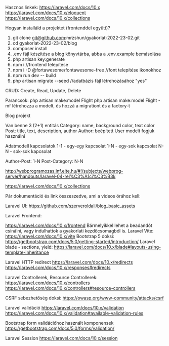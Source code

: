 Hasznos linkek:
https://laravel.com/docs/10.x
https://laravel.com/docs/10.x/eloquent
https://laravel.com/docs/10.x/collections

Hogyan installáld a projektet (frontenddel együtt)?

1. git clone git@github.com:mrzshun/gyakorlat-2022-23-02.git
2. cd gyakorlat-2022-23-02/blog 
3. composer install
4. .env fájl készítése a blog könyvtárba, abba a .env.example bemásolása
5. php artisan key:generate
6. npm i //frontend telepítése 
7. npm i -D @fortawesome/fontawesome-free //font telepítése ikonokhoz
8. npm run dev -- build
9. php artisan migrate --seed //adatbázis fájl létrehozásához "yes"

CRUD:
Create, Read, Update, Delete

Parancsok:
php artisan make:model Flight
php artisan make:model Flight -mf
létrehozza a modelt, és hozzá a migrationt és a factory-t

Blog projekt

Van benne 3 (2+1) entitás
Category: name, background color, text color
Post: title, text, description, author
Author: beépített User modelt fogjuk használni

Adatmodell kapcsolatok
1-1 - egy-egy kapcsolat
1-N - egy-sok kapcsolat
N-N - sok-sok kapcsolat

Author-Post: 1-N
Post-Category: N-N

http://webprogramozas.inf.elte.hu/#!/subjects/webprog-server/handouts/laravel-04-rel%C3%A1ci%C3%B3k

https://laravel.com/docs/10.x/collections

Pár dokumentáció és link összeszedve, ami a videos órához kell:

Laravel UI:
https://github.com/szerveroldali/blog_basic_assets 

Laravel Frontend:

https://laravel.com/docs/10.x/frontend
Bármelyikkel lehet a beadandót csinálni, vagy indulhattok a gyakorlati kezdőcsomagból is.
Laravel Vite:
https://laravel.com/docs/10.x/vite
Bootstrap 5 doksi:
https://getbootstrap.com/docs/5.0/getting-started/introduction/ 
Laravel blade - sections, yield:
https://laravel.com/docs/10.x/blade#layouts-using-template-inheritance

Laravel HTTP redirect
https://laravel.com/docs/10.x/redirects
https://laravel.com/docs/10.x/responses#redirects

Laravel Controllerek, Resource Controllerek:
https://laravel.com/docs/10.x/controllers
https://laravel.com/docs/10.x/controllers#resource-controllers

CSRF sebezhetőség doksi:
https://owasp.org/www-community/attacks/csrf

Laravel validáció
https://laravel.com/docs/10.x/validation
https://laravel.com/docs/10.x/validation#available-validation-rules

Bootstrap form validációhoz használt komponensek
https://getbootstrap.com/docs/5.0/forms/validation/

Laravel Session
https://laravel.com/docs/10.x/session